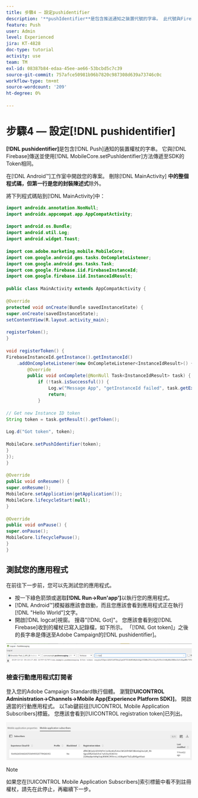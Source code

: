 ```yaml
---
title: 步驟4 — 設定pushidentifier
description: '**pushIdentifier**是包含推送通知之裝置代號的字串。 此代號與Firebase傳送的代號相同，並使用MobileCore.setPushIdentifier方法傳遞至SDK。'
feature: Push
user: Admin
level: Experienced
jira: KT-4828
doc-type: tutorial
activity: use
team: TM
exl-id: 08387b84-edaa-45ee-ae66-53bcbd5c7c39
source-git-commit: 757afce50981b96b7820c987308d639a73746c0c
workflow-type: tm+mt
source-wordcount: '209'
ht-degree: 0%

---
```


# 步驟4 — 設定[!DNL pushidentifier]

**[!DNL pushidentifier]**&#x200B;是包含[!DNL Push]通知的裝置權杖的字串。 它與[!DNL Firebase]傳送並使用[!DNL MobileCore.setPushIdentifier]方法傳遞至SDK的Token相同。

在[!DNL Android™]工作室中開啟您的專案。 刪除[!DNL MainActivity] **中的整個程式碼，但第一行是您的封裝陳述式**&#x200B;除外。

將下列程式碼貼到[!DNL MainActivity]中：

<!--
Removed `{.line-numbers}` below
-->

```java
import androidx.annotation.NonNull;
import androidx.appcompat.app.AppCompatActivity;

import android.os.Bundle;
import android.util.Log;
import android.widget.Toast;

import com.adobe.marketing.mobile.MobileCore;
import com.google.android.gms.tasks.OnCompleteListener;
import com.google.android.gms.tasks.Task;
import com.google.firebase.iid.FirebaseInstanceId;
import com.google.firebase.iid.InstanceIdResult;

public class MainActivity extends AppCompatActivity {

@Override
protected void onCreate(Bundle savedInstanceState) {
super.onCreate(savedInstanceState);
setContentView(R.layout.activity_main);

registerToken();
}

void registerToken() {
FirebaseInstanceId.getInstance().getInstanceId()
    .addOnCompleteListener(new OnCompleteListener<InstanceIdResult>() {
        @Override
        public void onComplete(@NonNull Task<InstanceIdResult> task) {
            if (!task.isSuccessful()) {
                Log.w("Message App", "getInstanceId failed", task.getException());
                return;
            }

// Get new Instance ID token
String token = task.getResult().getToken();

Log.d("Got token", token);

MobileCore.setPushIdentifier(token);
}
});
}

@Override
public void onResume() {
super.onResume();
MobileCore.setApplication(getApplication());
MobileCore.lifecycleStart(null);
}

@Override
public void onPause() {
super.onPause();
MobileCore.lifecyclePause();
}
}
```

## 測試您的應用程式

在前往下一步前，您可以先測試您的應用程式。

* 按一下綠色箭頭或選取&#x200B;**[!DNL Run->Run'app']**&#x200B;以執行您的應用程式。
* [!DNL Android™]模擬器應該會啟動，而且您應該會看到應用程式正在執行[!DNL "Hello World"]文字。
* 開啟[!DNL logcat]視窗。 搜尋&quot;[!DNL Got]&quot;。 您應該會看到從[!DNL Firebase]收到的權杖已寫入記錄檔，如下所示。 「[!DNL Got token]」之後的長字串是傳送至Adobe Campaign的[!DNL pushidentifier]。

![logcat-token](assets/logcat-got-token.PNG)

### 檢查行動應用程式訂閱者

登入您的Adobe Campaign Standard執行個體。
瀏覽&#x200B;**[!UICONTROL Administration->Channels->Mobile App(Experience Platform SDK)]**。 開啟適當的行動應用程式。 以Tab鍵前往[!UICONTROL Mobile Application Subscribers]標籤。 您應該會看到[!UICONTROL registration token]已列出。

![行動應用程式訂閱者](assets/mobile-application-subscribers.PNG)

>[!NOTE]
>
>如果您在[!UICONTROL Mobile Application Subscribers]索引標籤中看不到註冊權杖，請先在此停止，再繼續下一步。
